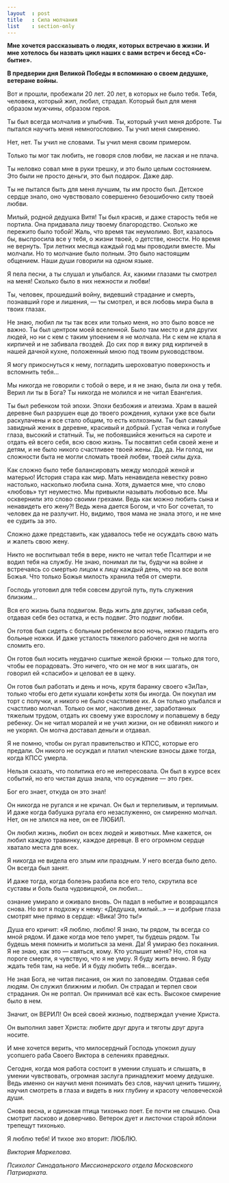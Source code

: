 ```yaml
---
layout  : post
title   : Сила молчания
list    : section-only
---
```

**Мне хочется рассказывать о людях, которых встречаю в жизни. И мне хотелось бы назвать цикл наших с вами встреч и бесед «Со-бытие».**

**В предверии дня Великой Победы я вспоминаю о своем дедушке, ветеране войны.**

Вот и прошли, пробежали 20 лет. 20 лет, в которых не было тебя. Тебя, человека, который жил, любил, страдал. Который был для меня образом мужчины, образом героя.

Ты был всегда молчалив и улыбчив. Ты, который учил меня доброте. Ты пытался научить меня немногословию. Ты учил меня смирению.

Нет, нет. Ты учил не словами. Ты учил меня своим примером.

Только ты мог так любить, не говоря слов любви, не лаская и не плача.

Ты неловко совал мне в руки трешку, и это было целым состоянием. Это были не просто деньги, это был подарок. Даже дар.

Ты не пытался быть для меня лучшим, ты им просто был. Детское сердце знало, оно чувствовало совершенно безошибочно силу твоей любви.

Милый, родной дедушка Витя! Ты был красив, и даже старость тебя не портила. Она придавала лицу твоему благородство. Сколько же пережито было тобой! Жаль, что время так неумолимо. Вот, казалось бы, выспросила все у тебя, о жизни твоей, о детстве, юности. Но время не вернуть. Три летних месяца каждый год мы проводили вместе. Мы молчали. Но то молчание было полным. Это было настоящим общением. Наши души говорили на одном языке.

Я пела песни, а ты слушал и улыбался. Ах, какими глазами ты смотрел на меня! Сколько было в них нежности и любви!

Ты, человек, прошедший войну, видевший страдание и смерть, познавший горе и лишения, — ты смотрел, и вся любовь мира была в твоих глазах.

Не знаю, любил ли ты так всех или только меня, но это было вовсе не важно. Ты был центром моей вселенной. Было там место и для других людей, но ни с кем с таким упоением я не молчала. Ни с кем не клала я кирпичей и не забивала гвоздей. До сих пор я вижу ряд кирпичей в нашей дачной кухне, положенный мною под твоим руководством.

Я могу прикоснуться к нему, погладить шероховатую поверхность и вспомнить тебя…

Мы никогда не говорили с тобой о вере, и я не знаю, была ли она у тебя. Верил ли ты в Бога? Ты никогда не молился и не читал Евангелия.

Ты был ребенком той эпохи. Эпохи безбожия и атеизма. Храм в вашей деревне был разрушен еще до твоего рождения, кулаки уже все были раскулачены и все стало общим, то есть колхозным. Ты был самый завидный жених в деревне, красивый и добрый. Густая челка и голубые глаза, высокий и статный. Ты, не побоявшийся жениться на сироте и отдать ей всего себя, всю свою жизнь. Ты посвятил себя своей жене и детям, и не было никого счастливее твоей жены. Да, да. Ни голод, ни сложности быта не могли сломать твоей любви, твоей силы духа.

Как сложно было тебе балансировать между молодой женой и матерью! История стара как мир. Мать ненавидела невестку ровно настолько, насколько любила сына. Хотя, думается мне, что слово «любовь» тут неуместно. Мы привыкли называть любовью все. Мы осквернили это слово своими грехами. Ведь как можно любить сына и ненавидеть его жену?! Ведь жена дается Богом, и что Бог сочетал, то человек да не разлучит. Но, видимо, твоя мама не знала этого, и не мне ее судить за это.

Сложно даже представить, как удавалось тебе не осуждать свою мать и жалеть свою жену.

Никто не воспитывал тебя в вере, никто не читал тебе Псалтири и не водил тебя на службу. Не знаю, понимал ли ты, будучи на войне и встречаясь со смертью лицом к лицу каждый день, что на все воля Божья. Что только Божья милость хранила тебя от смерти.

Господь уготовил для тебя совсем другой путь, путь служения близким…

Вся его жизнь была подвигом. Ведь жить для других, забывая себя, отдавая себя без остатка, и есть подвиг. Это подвиг любви.

Он готов был сидеть с больным ребенком всю ночь, нежно гладить его больные ножки. И даже усталость тяжелого рабочего дня не могла сломить его.

Он готов был носить неудачно сшитые женой брюки — только для того, чтобы ее порадовать. Это ничего, что он не мог в них шагать, он говорил ей «спасибо» и целовал ее в щеку.

Он готов был работать и день и ночь, крутя баранку своего «ЗиЛа», только чтобы его дети кушали конфеты хотя бы иногда. Он покупал им торт с получки, и никого не было счастливее их. А он только улыбался и счастливо молчал. Только он мог, накопив денег, заработанных тяжелым трудом, отдать их своему уже взрослому и попавшему в беду ребенку. Он не читал моралей и не учил жизни, он не обвинял никого и не укорял. Он молча доставал деньги и отдавал.

Я не помню, чтобы он ругал правительство и КПСС, которые его предали. Он никого не осуждал и платил членские взносы даже тогда, когда КПСС умерла.

Нельзя сказать, что политика его не интересовала. Он был в курсе всех событий, но его чистая душа знала, что осуждение — это грех.

Бог его знает, откуда он это знал!

Он никогда не ругался и не кричал. Он был и терпеливым, и терпимым. И даже когда бабушка ругала его незаслуженно, он смиренно молчал. Нет, он не злился на нее, он ее ЛЮБИЛ.

Он любил жизнь, любил он всех людей и животных. Мне кажется, он любил каждую травинку, каждое деревце. В его огромном сердце хватало места для всех.

Я никогда не видела его злым или праздным. У него всегда было дело. Он всегда был занят.

И даже тогда, когда болезнь разбила все его тело, скрутила все суставы и боль была чудовищной, он любил…

ознание умирало и оживало вновь. Он падал в небытие и возвращался снова. Но вот я подхожу к нему: «Дедушка, милый…» — и добрые глаза смотрят мне прямо в сердце: «Вика! Это ты!»

Душа его кричит: «Я люблю, люблю! Я знаю, ты рядом, ты всегда со мной рядом. И даже когда мое тело умрет, ты будешь рядом. Ты будешь меня помнить и молиться за меня. Да! Я умираю без покаяния. Я не знаю, как это — каяться, кому. Кто услышит меня? Но, стоя на пороге смерти, я чувствую, что я не умру. Я буду жить вечно. Я буду ждать тебя там, на небе. И я буду любить тебя… всегда».

Не зная Бога, не читая писания, он жил по заповедям. Отдавая себя людям. Он служил ближним и любил. Он страдал и терпел свои страдания. Он не роптал. Он принимал всё как есть. Высокое смирение было в нем.

Значит, он ВЕРИЛ! Он всей своей жизнью, подтверждал учение Христа.

Он выполнил завет Христа: любите друг друга и тяготы друг друга носите.

И мне хочется верить, что милосердный Господь упокоил душу усопшего раба Своего Виктора в селениях праведных.

Сегодня, когда моя работа состоит в умении слушать и слышать, в умении чувствовать, огромная заслуга принадлежит моему дедушке. Ведь именно он научил меня понимать без слов, научил ценить тишину, научил смотреть в глаза и видеть в них глубину и красоту человеческой души.

Снова весна, и одинокая птица тихонько поет. Ее почти не слышно. Она смотрит ласково и доверчиво. Ветерок дует и листочки старой яблони трепещут тихонько.

Я люблю тебя! И тихое эхо вторит: ЛЮБЛЮ.

*Виктория Маркелова.*

*Психолог Синодального Миссионерского отдела Московского Патриархата.*